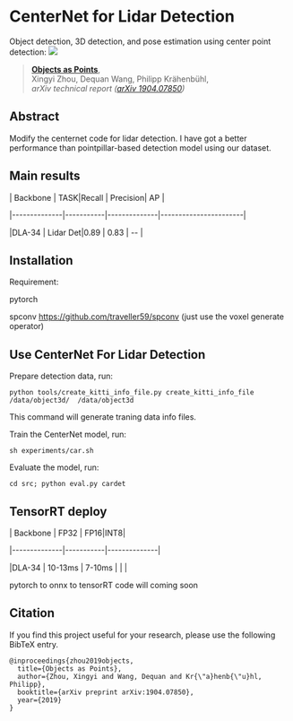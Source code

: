 # CenterNet for Lidar Detection
Object detection, 3D detection, and pose estimation using center point detection:
![](readme/fig2.png)
> [**Objects as Points**](http://arxiv.org/abs/1904.07850),            
> Xingyi Zhou, Dequan Wang, Philipp Kr&auml;henb&uuml;hl,        
> *arXiv technical report ([arXiv 1904.07850](http://arxiv.org/abs/1904.07850))*         


## Abstract 
Modify the centernet code for lidar detection. I have got a better performance than pointpillar-based detection model using our  dataset.

## Main results
| Backbone     |  TASK|Recall | Precision|   AP |

|--------------|-----------|--------------|-----------------------|

|DLA-34        | Lidar Det|0.89 | 0.83    |   --            |
## Installation
Requirement:

pytorch

spconv  https://github.com/traveller59/spconv (just use the voxel generate operator)
## Use CenterNet For Lidar Detection

Prepare detection data, run:

~~~
python tools/create_kitti_info_file.py create_kitti_info_file /data/object3d/  /data/object3d
~~~
This command will generate traning data info files.

Train the CenterNet model, run:
~~~
sh experiments/car.sh
~~~
Evaluate the model, run:
~~~
cd src; python eval.py cardet
~~~

## TensorRT deploy
| Backbone     | FP32 | FP16|INT8|

|--------------|-----------|--------------|

|DLA-34        | 10-13ms | 7-10ms    | |              |

pytorch to onnx to tensorRT code will coming soon

## Citation

If you find this project useful for your research, please use the following BibTeX entry.

    @inproceedings{zhou2019objects,
      title={Objects as Points},
      author={Zhou, Xingyi and Wang, Dequan and Kr{\"a}henb{\"u}hl, Philipp},
      booktitle={arXiv preprint arXiv:1904.07850},
      year={2019}
    }
